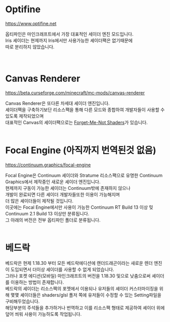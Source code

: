 # Optifine

https://www.optifine.net

옵티파인은 마인크래프트에서 가장 대표적인 세이더 엔진 모드입니다.  
Iris 셰이더는 현제까지 Iris에서만 사용가능한 셰이더팩은 없기때문에  
따로 분리하지 않았습니다.  
<br/>
<br/>

# Canvas Renderer

https://beta.curseforge.com/minecraft/mc-mods/canvas-renderer

Canvas Renderer은 또다른 차세대 셰이더 엔진입니다.  
셰이더팩을 구축하기보단 리소스팩을 통해 다른 모드와 종합하여 개발자들이 사용할 수 있도록 제작되었으며  
대표적인 Canvas의 셰이더팩으로는 [Forget-Me-Not Shaders](https://modrinth.com/shader/forgetmenot/version/v0.6.0)가 있습니다.
<br/>
<br/>

#  Focal Engine (아직까지 번역된것 없음)

https://continuum.graphics/focal-engine

Focal Engine은 Continuum 셰이더와 Stratume 리소스팩으로 유명한 Continuum Graphics에서 제작중인 새로운 셰이더 엔진입니다.  
현제까지 구동이 가능한 셰이더는 Continuum밖에 존재하지 않으나  
개발이 완료되면 다른 셰이더 개발자들또한 이용이 가능해지며  
더 많은 셰이더들이 제작될 것입니다.  
이곳에는 Focal Engine에서만 사용이 가능한 Continuum RT Build 13 이상 밎 Continuum 2.1 Build 13 이상만 분류됩니다.  
그 아래의 버전은 전부 옵티파인 폴더로 분류됩니다.
<br/>
<br/>

# 베드락

베드락은 현제 1.18.30 부터 모든 베드락에디션에 랜더드래곤이라는 새로운 렌더 엔진이 도입되면서 더이상 셰이더를 사용할 수 없게 되었습니다.  
그러나 포켓 에디션(모바일) 마인크래프트의 버전을 1.18.30 및으로 낮춤으로써 셰이더를 이용하는 방법이 존재합니다.  
베드락의 셰이더는 리소스팩의 포멧에서 이용되나
유저들의 셰이더 커스터마이징을 위해 몇몇 셰이더들은 shaders/glsl 폴저 쪽에 유저들이 수정할 수 있는 Setting파일을 구비해두었습니다.  
해당부분의 주석들을 추가하거나 번역하고 이를 리소스팩 형태로 제공하여 셰이더 위에 덮어 씌워 사용이 가능하도록 작업됩니다.  

